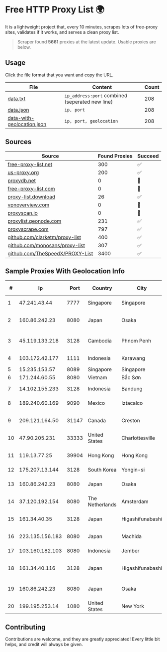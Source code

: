
# Free HTTP Proxy List 🌍

It is a lightweight project that, every 10 minutes, scrapes lots of free-proxy sites, validates if it works, and serves a clean proxy list.


> Scraper found **5661** proxies at the latest update. Usable proxies are below.

## Usage

Click the file format that you want and copy the URL.


|File|Content|Count|
|----|-------|-----|
|[data.txt](https://raw.githubusercontent.com/themiralay/Proxy-List-World/master/data.txt)|`ip_address:port` combined (seperated new line)|208|
|[data.json](https://raw.githubusercontent.com/themiralay/Proxy-List-World/master/data.json)|`ip, port`|208|
|[data-with-geolocation.json](https://raw.githubusercontent.com/themiralay/Proxy-List-World/master/data-with-geolocation.json)|`ip, port, geolocation`|208|

## Sources

|Source|Found Proxies|Succeed|
|------|-------------|-------|
|[free-proxy-list.net](https://free-proxy-list.net)|300|✅|
|[us-proxy.org](https://www.us-proxy.org)|200|✅|
|[proxydb.net](http://proxydb.net)|0|🚫|
|[free-proxy-list.com](https://free-proxy-list.com/?page=&port=&type%5B%5D=http&type%5B%5D=https&up_time=0&search=Search)|0|🚫|
|[proxy-list.download](https://www.proxy-list.download/HTTP)|26|✅|
|[vpnoverview.com](https://vpnoverview.com/privacy/anonymous-browsing/free-proxy-servers)|0|🚫|
|[proxyscan.io](https://www.proxyscan.io)|0|🚫|
|[proxylist.geonode.com](https://proxylist.geonode.com/api/proxy-list?limit=300&page=1&sort_by=lastChecked&sort_type=desc&protocols=http,https)|231|✅|
|[proxyscrape.com](https://api.proxyscrape.com/v2/?request=displayproxies&protocol=http&timeout=10000&country=all&ssl=all&anonymity=all)|797|✅|
|[github.com/clarketm/proxy-list](https://raw.githubusercontent.com/clarketm/proxy-list/master/proxy-list-raw.txt)|400|✅|
|[github.com/monosans/proxy-list](https://raw.githubusercontent.com/monosans/proxy-list/main/proxies/http.txt)|307|✅|
|[github.com/TheSpeedX/PROXY-List](https://raw.githubusercontent.com/TheSpeedX/PROXY-List/master/http.txt)|3400|✅|


## Sample Proxies With Geolocation Info

|#|Ip|Port|Country|City|Internet Service Provider|
|-|--|----|-------|----|-------------------------|
|1|47.241.43.44|7777|Singapore|Singapore|Alibaba Cloud LLC|
|2|160.86.242.23|8080|Japan|Osaka|Sony Network Communications Inc|
|3|45.119.133.218|3128|Cambodia|Phnom Penh|VIETTEL (CAMBODIA) PTE., LTD|
|4|103.172.42.177|1111|Indonesia|Karawang|PT Media Solusi Sukses|
|5|15.235.153.57|8089|Singapore|Singapore|OVH Hosting|
|6|171.244.60.55|8080|Vietnam|Bắc Sơn|VIETEL|
|7|14.102.155.233|3128|Indonesia|Bandung|Skyline Semesta, PT|
|8|189.240.60.169|9090|Mexico|Iztacalco|Uninet S.A. de C.V.|
|9|209.121.164.50|31147|Canada|Creston|TELUS Communications Inc.|
|10|47.90.205.231|33333|United States|Charlottesville|Alibaba.com LLC|
|11|119.13.77.25|39904|Hong Kong|Hong Kong|Huawei International Pte. LTD|
|12|175.207.13.144|3128|South Korea|Yongin-si|Korea Telecom|
|13|160.86.242.23|8080|Japan|Osaka|Sony Network Communications Inc|
|14|37.120.192.154|8080|The Netherlands|Amsterdam|M247 Europe SRL|
|15|161.34.40.35|3128|Japan|Higashifunabashi|NTT PC Communications, Inc.|
|16|223.135.156.183|8080|Japan|Machida|So-net Corporation|
|17|103.160.182.103|8080|Indonesia|Jember|PT Internusa Duta Makmur|
|18|161.34.40.116|3128|Japan|Higashifunabashi|NTT PC Communications, Inc.|
|19|160.86.242.23|8080|Japan|Osaka|Sony Network Communications Inc|
|20|199.195.253.14|1080|United States|New York|FranTech Solutions|



## Contributing

Contributions are welcome, and they are greatly appreciated! Every
little bit helps, and credit will always be given.

